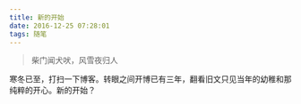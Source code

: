 ```yaml
---
title: 新的开始
date: 2016-12-25 07:28:01
tags: 随笔
---
```

> 柴门闻犬吠，风雪夜归人
<!-- more --> 
寒冬已至，打扫一下博客。转眼之间开博已有三年，翻看旧文只见当年的幼稚和那纯粹的开心。新的开始？